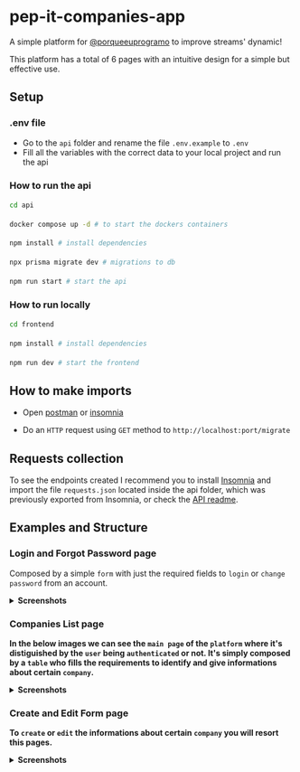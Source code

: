 # pep-it-companies-app

A simple platform for [@porqueeuprogramo](https://github.com/porqueeuprogramo) to improve streams' dynamic!

This platform has a total of 6 pages with an intuitive design for a simple but effective use.

## Setup

### .env file

- Go to the `api` folder and rename the file `.env.example` to `.env`
- Fill all the variables with the correct data to your local project and run the api

### How to run the api

```sh
cd api

docker compose up -d # to start the dockers containers

npm install # install dependencies

npx prisma migrate dev # migrations to db

npm run start # start the api
```

### How to run locally

```sh
cd frontend

npm install # install dependencies

npm run dev # start the frontend
```

## How to make imports

- Open [postman](https://www.postman.com/) or [insomnia](https://insomnia.rest/)

- Do an `HTTP` request using `GET` method to `http://localhost:port/migrate`

## Requests collection

To see the endpoints created I recommend you to install [Insomnia](https://insomnia.rest/) and import the file `requests.json` located inside the api folder, which was previously exported from Insomnia, or check the [API readme](https://github.com/assebc/pep-it-companies-app/tree/main/api).

## Examples and Structure

### Login and Forgot Password page

Composed by a simple `form` with just the required fields to `login` or `change password` from an account.

<details>
<summary><b>Screenshots<b></summary>

![](.github/assets/login.png) ![](.github/assets/forgotpassword.png)

</details>

### Companies List page

In the below images we can see the `main page` of the `platform` where it's distiguished by the `user` being `authenticated` or not. It's simply composed by a `table` who fills the requirements to identify and give informations about certain `company`.

<details>
<summary><b>Screenshots<b></summary>

![](.github/assets/companieslist_guest.png) ![](.github/assets/companieslist_admin.png)

</details>

### Create and Edit Form page

To `create` or `edit` the informations about certain `company` you will resort this pages.

<details>
<summary><b>Screenshots<b></summary>

![](.github/assets/createform.png) ![](.github/assets/editform.png)

</details>
